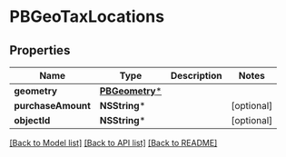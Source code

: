 # PBGeoTaxLocations

## Properties
Name | Type | Description | Notes
------------ | ------------- | ------------- | -------------
**geometry** | [**PBGeometry***](PBGeometry.md) |  | 
**purchaseAmount** | **NSString*** |  | [optional] 
**objectId** | **NSString*** |  | [optional] 

[[Back to Model list]](../README.md#documentation-for-models) [[Back to API list]](../README.md#documentation-for-api-endpoints) [[Back to README]](../README.md)


